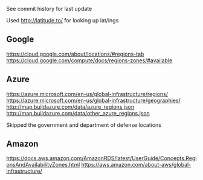 See commit history for last update

Used http://latitude.to/ for looking up lat/lngs

## Google
https://cloud.google.com/about/locations/#regions-tab
https://cloud.google.com/compute/docs/regions-zones/#available

## Azure
https://azure.microsoft.com/en-us/global-infrastructure/regions/
https://azure.microsoft.com/en-us/global-infrastructure/geographies/
http://map.buildazure.com/data/azure_regions.json
http://map.buildazure.com/data/other_azure_regions.json

Skipped the government and department of defense locations

## Amazon
https://docs.aws.amazon.com/AmazonRDS/latest/UserGuide/Concepts.RegionsAndAvailabilityZones.html
https://aws.amazon.com/about-aws/global-infrastructure/
